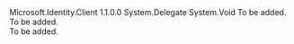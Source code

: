<Type Name="WebBrowserNavigateErrorEventHandler" FullName="Microsoft.Identity.Client.WebBrowserNavigateErrorEventHandler">
  <TypeSignature Language="C#" Value="public delegate void WebBrowserNavigateErrorEventHandler(object sender, WebBrowserNavigateErrorEventArgs e);" />
  <TypeSignature Language="ILAsm" Value=".class public auto ansi sealed WebBrowserNavigateErrorEventHandler extends System.MulticastDelegate" />
  <TypeSignature Language="DocId" Value="T:Microsoft.Identity.Client.WebBrowserNavigateErrorEventHandler" />
  <TypeSignature Language="VB.NET" Value="Public Delegate Sub WebBrowserNavigateErrorEventHandler(sender As Object, e As WebBrowserNavigateErrorEventArgs)" />
  <TypeSignature Language="F#" Value="type WebBrowserNavigateErrorEventHandler = delegate of obj * WebBrowserNavigateErrorEventArgs -&gt; unit" />
  <AssemblyInfo>
    <AssemblyName>Microsoft.Identity.Client</AssemblyName>
    <AssemblyVersion>1.1.0.0</AssemblyVersion>
  </AssemblyInfo>
  <Base>
    <BaseTypeName>System.Delegate</BaseTypeName>
  </Base>
  <Parameters>
    <Parameter Name="sender" Type="System.Object" />
    <Parameter Name="e" Type="Microsoft.Identity.Client.WebBrowserNavigateErrorEventArgs" />
  </Parameters>
  <ReturnValue>
    <ReturnType>System.Void</ReturnType>
  </ReturnValue>
  <Docs>
    <param name="sender">To be added.</param>
    <param name="e">To be added.</param>
    <summary />
    <remarks>To be added.</remarks>
  </Docs>
</Type>